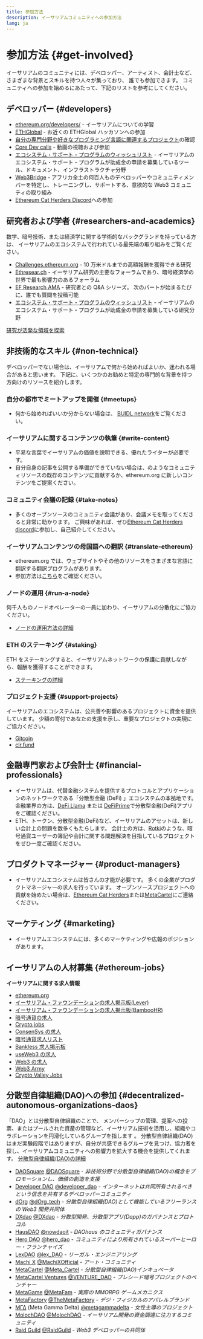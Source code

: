 ```yaml
---
title: 参加方法
description: イーサリアムコミュニティへの参加方法
lang: ja
---
```


# 参加方法 {#get-involved}

イーサリアムのコミュニティには、デベロッパー、アーティスト、会計士など、さまざまな背景とスキルを持つ人々が集っており、 誰でも参加できます。 コミュニティへの参加を始めるにあたって、下記のリストを参考にしてください。

## デベロッパー<Emoji text=":computer:" size={1} /> {#developers}

- [ethereum.org/developers/](/developers/) - イーサリアムについての学習
- [ETHGlobal](http://ethglobal.co/) - お近くの ETHGlobal ハッカソンへの参加
- [自分の専門分野や好きなプログラミング言語に関連するプロジェクト](/developers/docs/programming-languages/)の確認
- [Core Dev calls](https://www.youtube.com/@EthereumProtocol) - 動画の視聴および参加
- [エコシステム・サポート・プログラムのウィッシュリスト](https://esp.ethereum.foundation/wishlist/) - イーサリアムのエコシステム・サポート・プログラムが助成金の申請を募集しているツール、ドキュメント、インフラストラクチャ分野
- [Web3Bridge](https://www.web3bridge.com/) - アフリカ全土の何百人ものデベロッパーやコミュニティメンバーを特定し、トレーニングし、サポートする、意欲的な Web3 コミュニティの取り組み
- [Ethereum Cat Herders Discord](https://discord.io/EthCatHerders)への参加

## 研究者および学者<Emoji text=":mag:" size={1} /> {#researchers-and-academics}

数学、暗号技術、または経済学に関する学術的なバックグランドを持っている方は、 イーサリアムのエコシステムで行われている最先端の取り組みをご覧ください。

- [Challenges.ethereum.org](https://challenges.ethereum.org/) - 10 万米ドルまでの高額報酬を獲得できる研究
- [Ethresear.ch](https://ethresear.ch) - イーサリアム研究の主要なフォーラムであり、暗号経済学の世界で最も影響力のあるフォーラム
- [EF Research AMA](https://old.reddit.com/r/ethereum/comments/vrx9xe/ama_we_are_ef_research_pt_8_07_july_2022) - 研究者との Q&A シリーズ。 次のパートが始まるたびに、誰でも質問を投稿可能
- [エコシステム・サポート・プログラムのウィッシュリスト](https://esp.ethereum.foundation/wishlist/) - イーサリアムのエコシステム・サポート・プログラムが助成金の申請を募集している研究分野

[研究が活発な領域を探索](/community/research/)

## 非技術的なスキル<Emoji text=":briefcase:" size={1} /> {#non-technical}

デベロッパーでない場合は、イーサリアムで何から始めればよいか、迷われる場合があると思います。 下記に、いくつかのお勧めと特定の専門的な背景を持つ方向けのリソースを紹介します。

### 自分の都市でミートアップを開催 {#meetups}

- 何から始めればいいか分からない場合は、 [BUIDL network](https://consensys.net/developers/buidlnetwork/)をご覧ください。

### イーサリアムに関するコンテンツの執筆 {#write-content}

- 平易な言葉でイーサリアムの価値を説明できる、優れたライターが必要です。
- 自分自身の記事を公開する準備ができていない場合は、のようなコミュニティリソースの既存のコンテンツに貢献するか、ethereum.org に新しいコンテンツをご提案ください。

### コミュニティ会議の記録 {#take-notes}

- 多くのオープンソースのコミュニティ会議があり、会議メモを取ってくださると非常に助かります。 ご興味があれば、ぜひ[Ethereum Cat Herders discord](https://discord.com/invite/Nz6rtfJ8Cu)に参加し、自己紹介してください。

### イーサリアムコンテンツの母国語への翻訳 {#translate-ethereum}

- ethereum.org では、ウェブサイトやその他のリソースをさまざまな言語に翻訳する翻訳プログラムがあります。
- 参加方法は[こちら](/contributing/translation-program)をご確認ください。

### ノードの運用 {#run-a-node}

何千人ものノードオペレーターの一員に加わり、イーサリアムの分散化にご協力ください。

- [ノードの運用方法の詳細](/developers/docs/nodes-and-clients/run-a-node/)

### ETH のステーキング {#staking}

ETH をステーキングすると、イーサリアムネットワークの保護に貢献しながら、報酬を獲得することができます。

- [ステーキングの詳細](/staking/)

### プロジェクト支援 {#support-projects}

イーサリアムのエコシステムは、公共善や影響のあるプロジェクトに資金を提供しています。 少額の寄付であなたの支援を示し、重要なプロジェクトの実現にご協力ください。

- [Gitcoin](https://gitcoin.co/fund)
- [clr.fund](https://clr.fund/#/about)

## 金融専門家および会計士 <Emoji text=":chart_with_upwards_trend:" size={1} /> {#financial-professionals}

- イーサリアムは、代替金融システムを提供するプロトコルとアプリケーションのネットワークである「分散型金融 (DeFi) 」エコシステムの本拠地です。 金融業界の方は、[DeFi Llama](https://defillama.com/) または [DeFiPrime](https://defiprime.com)で分散型金融(DeFi)アプリをご確認ください。
- ETH、トークン、分散型金融(DeFi)など、イーサリアムのアセットは、新しい会計上の問題を数多くもたらします。 会計士の方は、[Rotki](https://rotki.com/)のような、暗号通貨ユーザーの簿記や会計に関する問題解決を目指しているプロジェクトをぜひ一度ご確認ください。

## プロダクトマネージャー <Emoji text=":fountain_pen:" size={1} /> {#product-managers}

- イーサリアムエコシステムは皆さんの才能が必要です。 多くの企業がプロダクトマネージャーの求人を行っています。 オープンソースプロジェクトへの貢献を始めたい場合は、[Ethereum Cat Herders](https://discord.com/invite/Nz6rtfJ8Cu)または[MetaCartel](https://www.metacartel.org/)にご連絡ください。

## マーケティング <Emoji text=":megaphone:" size={1} /> {#marketing}

- イーサリアムエコシステムには、多くのマーケティングや広報のポジションがあります。

## イーサリアムの人材募集 {#ethereum-jobs}

**イーサリアムに関する求人情報**

- [ethereum.org](/about/#open-jobs)
- [イーサリアム・ファウンデーションの求人掲示板(Lever)](https://jobs.lever.co/ethereumfoundation)
- [イーサリアム・ファウンデーションの求人掲示板(BambooHR)](https://ethereum.bamboohr.com/jobs/)
- [暗号通貨の求人](https://cryptocurrencyjobs.co/ethereum/)
- [Crypto.jobs](https://crypto.jobs/)
- [ConsenSys の求人](https://consensys.net/careers/)
- [暗号通貨求人リスト](https://cryptojobslist.com/ethereum-jobs)
- [Bankless 求人掲示板](https://pallet.xyz/list/bankless/jobs)
- [useWeb3 の求人](https://www.useweb3.xyz/jobs)
- [Web3 の求人](https://web3.career)
- [Web3 Army](https://web3army.xyz/)
- [Crypto Valley Jobs](https://cryptovalley.jobs/)

## 分散型自律組織(DAO)への参加 {#decentralized-autonomous-organizations-daos}

「DAO」とは分散型自律組織のことで、 メンバーシップの管理、提案への投票、またはプールされた資産の管理など、イーサリアム技術を活用し、組織やコラボレーションを円滑化しているグループを指します 。 分散型自律組織(DAO)はまだ実験段階ではありますが、自分が共感できるグループを見つけ、協力者を探し、イーサリアムコミュニティへの影響力を拡大する機会を提供してくれます。 [分散型自律組織(DAO)の詳細](/dao/)

- [DAOSquare](https://www.daosquare.io) [@DAOSquare](https://twitter.com/DAOSquare) - _非技術分野で分散型自律組織(DAO)の概念をプロモーションし、価値の創造を支援_
- [Developer DAO](https://www.developerdao.com/) [@developer_dao](https://twitter.com/developer_dao) - _インターネットは共同所有されるべきという信念を共有するデベロッパーコミュニティ_
- [dOrg](https://dOrg.tech) [@dOrg_tech](https://twitter.com/dOrg_tech) - _分散型自律組織(DAO)として機能しているフリーランスの Web3 開発共同体_
- [DXdao](https://DXdao.eth.link/) [@DXdao](https://twitter.com/DXdao_) - _分散型開発、分散型アプリ(Dapp)のガバナンスとプロトコル_
- [HausDAO](https://daohaus.club) [@nowdaoit](https://twitter.com/nowdaoit) - _DAOhaus のコミュニティガバナンス_
- [Hero DAO](https://herodao.org/) [@hero_dao](https://twitter.com/hero_dao) - _コミュニティにより所有されているスーパーヒーロー・フランチャイズ_
- [LexDAO](https://lexdao.coop) [@lex_DAO](https://twitter.com/lex_DAO) - _リーガル・エンジニアリング_
- [Machi X](https://machix.com) [@MachiXOfficial](https://twitter.com/MachiXOfficial) - _アート・コミュニティ_
- [MetaCartel](https://metacartel.org) [@Meta_Cartel](https://twitter.com/Meta_Cartel) - _分散型自律組織(DAO)インキュベータ_
- [MetaCartel Ventures](https://metacartel.xyz) [@VENTURE_DAO](https://twitter.com/VENTURE_DAO) - _プレシード暗号プロジェクトのベンチャー_
- [MetaGame](https://metagame.wtf) [@MetaFam](https://twitter.com/MetaFam) - _実際の MMORPG ゲームメカニクス_
- [MetaFactory](https://metafactory.ai) [@TheMetaFactory](https://twitter.com/TheMetaFactory) - _デジ・フィジカルのアパレルブランド_
- [ΜΓΔ](https://metagammadelta.com/) (Meta Gamma Delta) [@metagammadelta](https://twitter.com/metagammadelta) - _女性主導のプロジェクト_
- [MolochDAO](https://molochdao.com) [@MolochDAO](https://twitter.com/MolochDAO) - _イーサリアム開発の資金調達に注力するコミュニティ_
- [Raid Guild](https://raidguild.org) [@RaidGuild](https://twitter.com/RaidGuild) - _Web3 デベロッパーの共同体_
